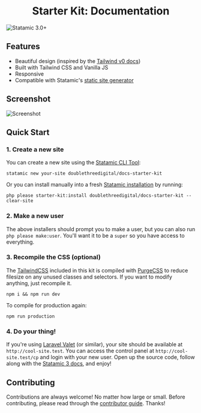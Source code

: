<!-- statamic:hide -->

<h1 align="center">Starter Kit: Documentation</h1>

![Statamic 3.0+](https://img.shields.io/badge/Statamic-3.0+-FF269E?style=for-the-badge&link=https://statamic.com)

<!-- /statamic:hide -->

## Features

* Beautiful design (inspired by the [Tailwind v0 docs](https://tailwindcss-v0.netlify.app/docs/what-is-tailwind/))
* Built with Tailwind CSS and Vanilla JS
* Responsive
* Compatible with Statamic's [static site generator](https://github.com/statamic/ssg)

## Screenshot

![Screenshot](./screenshot.png)

## Quick Start

### 1. Create a new site

You can create a new site using the [Statamic CLI Tool](https://github.com/statamic/cli):

```
statamic new your-site doublethreedigital/docs-starter-kit
```

Or you can install manually into a fresh [Statamic installation](https://statamic.dev/installation) by running:

```
php please starter-kit:install doublethreedigital/docs-starter-kit --clear-site
```

### 2. Make a new user

The above installers should prompt you to make a user, but you can also run `php please make:user`. You'll want it to be a `super` so you have access to everything.

### 3. Recompile the CSS (optional)

The [TailwindCSS](https://tailwindcss.com/) included in this kit is compiled with [PurgeCSS](https://purgecss.com/) to reduce filesize on any unused classes and selectors. If you want to modify anything, just recompile it.

```
npm i && npm run dev
```

To compile for production again:

```
npm run production
```

### 4. Do your thing!

If you're using [Laravel Valet](https://laravel.com/docs/valet) (or similar), your site should be available at `http://cool-site.test`. You can access the control panel at `http://cool-site.test/cp` and login with your new user. Open up the source code, follow along with the [Statamic 3 docs](https://statamic.dev), and enjoy!

## Contributing

Contributions are always welcome! No matter how large or small. Before contributing, please read through the [contributor guide](https://github.com/doublethreedigital/.github/blob/main/.github/CONTRIBUTING.md). Thanks!

